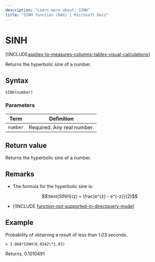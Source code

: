 ```yaml
---
description: "Learn more about: SINH"
title: "SINH function (DAX) | Microsoft Docs"
---
```

# SINH

[!INCLUDE[applies-to-measures-columns-tables-visual-calculations](includes/applies-to-measures-columns-tables-visual-calculations.md)]

Returns the hyperbolic sine of a number.  
  
## Syntax  
  
```dax
SINH(number)  
```
  
### Parameters  
  
|Term|Definition|  
|--------|--------------|  
|`number`|Required. Any real number.|  
  
## Return value

Returns the hyperbolic sine of a number.  
  
## Remarks

- The formula for the hyperbolic sine is:  

    $$\text{SINH}(z) = \frac{e^{z} - e^{-z}}{2}$$

- [!INCLUDE [function-not-supported-in-directquery-mode](includes/function-not-supported-in-directquery-mode.md)]
  
## Example  

Probability of obtaining a result of less than 1.03 seconds.

```dax
= 2.868*SINH(0.0342\*1.03)
```

Returns, 0.1010491
